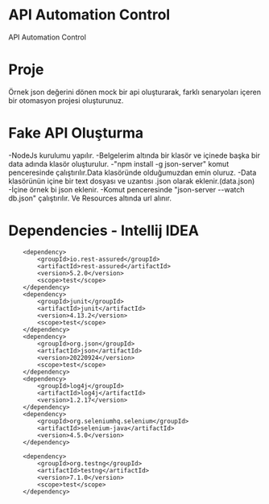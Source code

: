 # API Automation Control
 API Automation Control

# Proje
Örnek json değerini dönen mock bir api oluşturarak, farklı senaryoları içeren bir otomasyon projesi oluşturunuz.
 
# Fake API Oluşturma
 -NodeJs kurulumu yapılır.
 -Belgelerim altında bir klasör ve içinede başka bir data adında klasör oluşturulur.
 -"npm install -g json-server" komut penceresinde çalıştırılır.Data klasöründe olduğumuzdan emin oluruz.
 -Data klasörünün içine bir text dosyası ve uzantısı .json olarak eklenir.(data.json)
 -İçine örnek bi json eklenir.
 -Komut penceresinde "json-server --watch db.json" çalıştırılır. Ve Resources altında url alınır.
 
 # Dependencies - Intellij IDEA
 
        <dependency>
            <groupId>io.rest-assured</groupId>
            <artifactId>rest-assured</artifactId>
            <version>5.2.0</version>
            <scope>test</scope>
        </dependency>
        <dependency>
            <groupId>junit</groupId>
            <artifactId>junit</artifactId>
            <version>4.13.2</version>
            <scope>test</scope>
        </dependency>
        <dependency>
            <groupId>org.json</groupId>
            <artifactId>json</artifactId>
            <version>20220924</version>
            <scope>test</scope>
        </dependency>
        <dependency>
            <groupId>log4j</groupId>
            <artifactId>log4j</artifactId>
            <version>1.2.17</version>
        </dependency>
        <dependency>
            <groupId>org.seleniumhq.selenium</groupId>
            <artifactId>selenium-java</artifactId>
            <version>4.5.0</version>
        </dependency>

        <dependency>
            <groupId>org.testng</groupId>
            <artifactId>testng</artifactId>
            <version>7.1.0</version>
            <scope>test</scope>
        </dependency>


